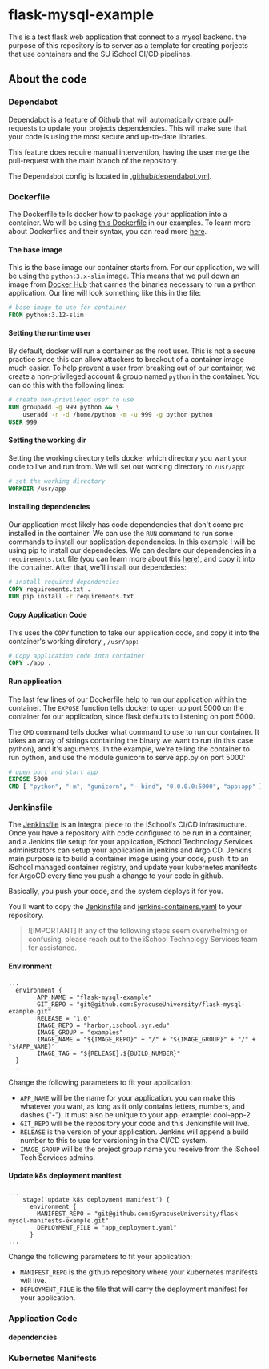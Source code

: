 # flask-mysql-example

This is a test flask web application that connect to a mysql backend. the purpose of this repository is to server as a template for creating porjects that use containers and the SU iSchool CI/CD pipelines.

## About the code
### Dependabot
Dependabot is a feature of Github that will automatically create pull-requests to update your projects dependencies. This will make sure that your code is using the most secure and up-to-date libraries. 

This feature does require manual intervention, having the user merge the pull-request with the main branch of the repository.

The Dependabot config is located in [.github/dependabot.yml](./.github/dependabot.yml).

### Dockerfile
The Dockerfile tells docker how to package your application into a container. We will be using [this Dockerfile](./Dockerfile) in our examples. To learn more about Dockerfiles and their syntax, you can read more [here](https://docs.docker.com/reference/dockerfile/).

#### The base image
This is the base image our container starts from. For our application, we will be using the `python:3.x-slim` image. This means that we pull down an image from [Docker Hub](https://hub.docker.com/) that carries the binaries necessary to run a python application. Our line will look something like this in the file:

```dockerfile
# base image to use for container
FROM python:3.12-slim
```

#### Setting the runtime user
By default, docker will run a container as the root user. This is not a secure practice since this can allow attackers to breakout of a container image much easier. To help prevent a user from breaking out of our container, we create a non-privileged account & group named `python` in the container. You can do this with the following lines:

```dockerfile
# create non-privileged user to use
RUN groupadd -g 999 python && \
    useradd -r -d /home/python -m -u 999 -g python python
USER 999
```

#### Setting the working dir
Setting the working directory tells docker which directory you want your code to live and run from. We will set our working directory to `/usr/app`:

```dockerfile
# set the working directory
WORKDIR /usr/app
```

#### Installing dependencies
Our application most likely has code dependencies that don't come pre-installed in the container. We can use the `RUN` command to run some commands to install our application dependencies. In this example I will be using pip to install our dependecies. We can declare our dependencies in a `requirements.txt` file (you can learn more about this [here](#dependencies)), and copy it into the container. After that, we'll install our dependecies:

```dockerfile
# install required dependencies
COPY requirements.txt .
RUN pip install -r requirements.txt
```

#### Copy Application Code
This uses the `COPY` function to take our application code, and copy it into the container's working dirctory , `/usr/app`:

```dockerfile
# Copy application code into container
COPY ./app .
```

#### Run application
The last few lines of our Dockerfile help to run our application within the container. The `EXPOSE` function tells docker to open up port 5000 on the container for our application, since flask defaults to listening on port 5000.

The `CMD` command tells docker what command to use to run our container. It takes an array of strings containing the binary we want to run (in this case python), and it's arguments. In the example, we're telling the container to run python, and use the module gunicorn to serve app.py on port 5000:

```dockerfile
# open port and start app
EXPOSE 5000
CMD [ "python", "-m", "gunicorn", "--bind", "0.0.0.0:5000", "app:app" ]
```

### Jenkinsfile
The [Jenkinsfile](./Jenkinsfile) is an integral piece to the iSchool's CI/CD infrastructure. Once you have a repository with code configured to be run in a container, and a Jenkins file setup for your application, iSchool Technology Services administrators can setup your application in jenkins and Argo CD. Jenkins main purpose is to build a container image using your code, push it to an iSchool managed container registry, and update your kubernetes manifests for ArgoCD every time you push a change to your code in github. 

Basically, you push your code, and the system deploys it for you.

You'll want to copy the [Jenkinsfile](./Jenkinsfile) and [jenkins-containers.yaml](./jenkins-containers.yaml) to your repository.

> ![IMPORTANT]
> If any of the following steps seem overwhelming or confusing, please reach out to the iSchool Technology Services team for assistance.

#### Environment

```jenkinsfile
...
  environment {
        APP_NAME = "flask-mysql-example"
        GIT_REPO = "git@github.com:SyracuseUniversity/flask-mysql-example.git"
        RELEASE = "1.0"
        IMAGE_REPO = "harbor.ischool.syr.edu"
        IMAGE_GROUP = "examples"
        IMAGE_NAME = "${IMAGE_REPO}" + "/" + "${IMAGE_GROUP}" + "/" + "${APP_NAME}"
        IMAGE_TAG = "${RELEASE}.${BUILD_NUMBER}"
  }
...
```
Change the following parameters to fit your application:
- `APP_NAME` will be the name for your application. you can make this whatever you want, as long as it only contains letters, numbers, and dashes ("-"). It must also be unique to your app. example: cool-app-2
- `GIT_REPO` will be the repository your code and this Jenkinsfile will live. 
- `RELEASE` is the version of your application. Jenkins will append a build number to this to use for versioning in the CI/CD system.
- `IMAGE_GROUP` will be the project group name you receive from the iSchool Tech Services admins.

#### Update k8s deployment manifest
```jenkinsfile
...
    stage('update k8s deployment manifest') {
      environment {
        MANIFEST_REPO = "git@github.com:SyracuseUniversity/flask-mysql-manifests-example.git"
        DEPLOYMENT_FILE = "app_deployment.yaml"
      }
...
```
Change the following parameters to fit your application:
- `MANIFEST_REPO` is the github repository where your kubernetes manifests will live.
- `DEPLOYMENT_FILE` is the file that will carry the deployment manifest for your application.

### Application Code
#### dependencies

### Kubernetes Manifests
#### 
##